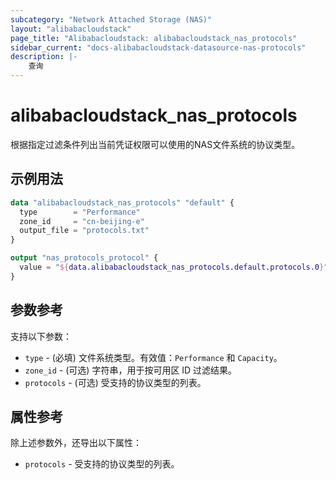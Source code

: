 ```yaml
---
subcategory: "Network Attached Storage (NAS)"
layout: "alibabacloudstack"
page_title: "Alibabacloudstack: alibabacloudstack_nas_protocols"
sidebar_current: "docs-alibabacloudstack-datasource-nas-protocols"
description: |-
    查询
---
```


# alibabacloudstack_nas_protocols

根据指定过滤条件列出当前凭证权限可以使用的NAS文件系统的协议类型。


## 示例用法

```terraform
data "alibabacloudstack_nas_protocols" "default" {
  type        = "Performance"
  zone_id     = "cn-beijing-e"
  output_file = "protocols.txt"
}

output "nas_protocols_protocol" {
  value = "${data.alibabacloudstack_nas_protocols.default.protocols.0}"
}
```

## 参数参考

支持以下参数：

* `type` - (必填) 文件系统类型。有效值：`Performance` 和 `Capacity`。
* `zone_id` - (可选) 字符串，用于按可用区 ID 过滤结果。
* `protocols` - (可选) 受支持的协议类型的列表。

## 属性参考

除上述参数外，还导出以下属性：

* `protocols` - 受支持的协议类型的列表。